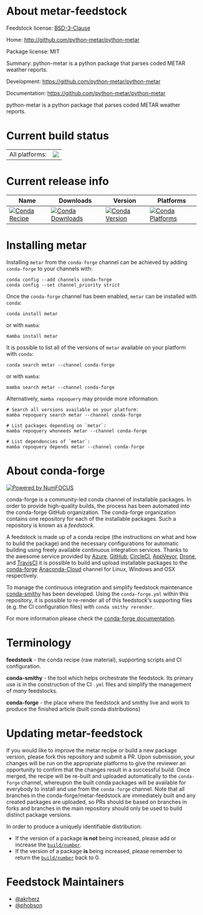 About metar-feedstock
=====================

Feedstock license: [BSD-3-Clause](https://github.com/conda-forge/metar-feedstock/blob/main/LICENSE.txt)

Home: http://github.com/python-metar/python-metar

Package license: MIT

Summary: python-metar is a python package that parses coded METAR weather reports.


Development: https://github.com/python-metar/python-metar

Documentation: https://github.com/python-metar/python-metar

python-metar is a python package that parses coded METAR weather reports.


Current build status
====================


<table><tr><td>All platforms:</td>
    <td>
      <a href="https://dev.azure.com/conda-forge/feedstock-builds/_build/latest?definitionId=3089&branchName=main">
        <img src="https://dev.azure.com/conda-forge/feedstock-builds/_apis/build/status/metar-feedstock?branchName=main">
      </a>
    </td>
  </tr>
</table>

Current release info
====================

| Name | Downloads | Version | Platforms |
| --- | --- | --- | --- |
| [![Conda Recipe](https://img.shields.io/badge/recipe-metar-green.svg)](https://anaconda.org/conda-forge/metar) | [![Conda Downloads](https://img.shields.io/conda/dn/conda-forge/metar.svg)](https://anaconda.org/conda-forge/metar) | [![Conda Version](https://img.shields.io/conda/vn/conda-forge/metar.svg)](https://anaconda.org/conda-forge/metar) | [![Conda Platforms](https://img.shields.io/conda/pn/conda-forge/metar.svg)](https://anaconda.org/conda-forge/metar) |

Installing metar
================

Installing `metar` from the `conda-forge` channel can be achieved by adding `conda-forge` to your channels with:

```
conda config --add channels conda-forge
conda config --set channel_priority strict
```

Once the `conda-forge` channel has been enabled, `metar` can be installed with `conda`:

```
conda install metar
```

or with `mamba`:

```
mamba install metar
```

It is possible to list all of the versions of `metar` available on your platform with `conda`:

```
conda search metar --channel conda-forge
```

or with `mamba`:

```
mamba search metar --channel conda-forge
```

Alternatively, `mamba repoquery` may provide more information:

```
# Search all versions available on your platform:
mamba repoquery search metar --channel conda-forge

# List packages depending on `metar`:
mamba repoquery whoneeds metar --channel conda-forge

# List dependencies of `metar`:
mamba repoquery depends metar --channel conda-forge
```


About conda-forge
=================

[![Powered by
NumFOCUS](https://img.shields.io/badge/powered%20by-NumFOCUS-orange.svg?style=flat&colorA=E1523D&colorB=007D8A)](https://numfocus.org)

conda-forge is a community-led conda channel of installable packages.
In order to provide high-quality builds, the process has been automated into the
conda-forge GitHub organization. The conda-forge organization contains one repository
for each of the installable packages. Such a repository is known as a *feedstock*.

A feedstock is made up of a conda recipe (the instructions on what and how to build
the package) and the necessary configurations for automatic building using freely
available continuous integration services. Thanks to the awesome service provided by
[Azure](https://azure.microsoft.com/en-us/services/devops/), [GitHub](https://github.com/),
[CircleCI](https://circleci.com/), [AppVeyor](https://www.appveyor.com/),
[Drone](https://cloud.drone.io/welcome), and [TravisCI](https://travis-ci.com/)
it is possible to build and upload installable packages to the
[conda-forge](https://anaconda.org/conda-forge) [Anaconda-Cloud](https://anaconda.org/)
channel for Linux, Windows and OSX respectively.

To manage the continuous integration and simplify feedstock maintenance
[conda-smithy](https://github.com/conda-forge/conda-smithy) has been developed.
Using the ``conda-forge.yml`` within this repository, it is possible to re-render all of
this feedstock's supporting files (e.g. the CI configuration files) with ``conda smithy rerender``.

For more information please check the [conda-forge documentation](https://conda-forge.org/docs/).

Terminology
===========

**feedstock** - the conda recipe (raw material), supporting scripts and CI configuration.

**conda-smithy** - the tool which helps orchestrate the feedstock.
                   Its primary use is in the construction of the CI ``.yml`` files
                   and simplify the management of *many* feedstocks.

**conda-forge** - the place where the feedstock and smithy live and work to
                  produce the finished article (built conda distributions)


Updating metar-feedstock
========================

If you would like to improve the metar recipe or build a new
package version, please fork this repository and submit a PR. Upon submission,
your changes will be run on the appropriate platforms to give the reviewer an
opportunity to confirm that the changes result in a successful build. Once
merged, the recipe will be re-built and uploaded automatically to the
`conda-forge` channel, whereupon the built conda packages will be available for
everybody to install and use from the `conda-forge` channel.
Note that all branches in the conda-forge/metar-feedstock are
immediately built and any created packages are uploaded, so PRs should be based
on branches in forks and branches in the main repository should only be used to
build distinct package versions.

In order to produce a uniquely identifiable distribution:
 * If the version of a package **is not** being increased, please add or increase
   the [``build/number``](https://docs.conda.io/projects/conda-build/en/latest/resources/define-metadata.html#build-number-and-string).
 * If the version of a package **is** being increased, please remember to return
   the [``build/number``](https://docs.conda.io/projects/conda-build/en/latest/resources/define-metadata.html#build-number-and-string)
   back to 0.

Feedstock Maintainers
=====================

* [@akrherz](https://github.com/akrherz/)
* [@phobson](https://github.com/phobson/)

